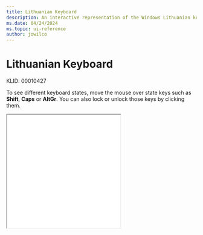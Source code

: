 ```yaml
---
title: Lithuanian Keyboard
description: An interactive representation of the Windows Lithuanian keyboard. To see different keyboard states, click or move the mouse over the state keys.
ms.date: 04/24/2024
ms.topic: ui-reference
author: jowilco
---
```


# Lithuanian Keyboard

KLID: 00010427

To see different keyboard states, move the mouse over state keys such as **Shift**, **Caps** or **AltGr**. You can also lock or unlock those keys by clicking them.

<iframe src="kbdlt1.html" height="300"></iframe>
